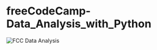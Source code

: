 # freeCodeCamp-Data_Analysis_with_Python
![FCC Data Analysis](https://github.com/kemda2/freeCodeCamp-Data-Analysis-with-Python/assets/19648132/e646f30a-c2d7-48a0-8b36-e703315fbb89)
